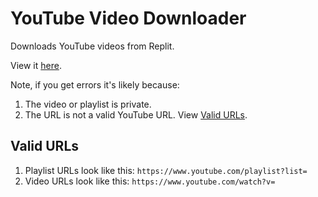 # YouTube Video Downloader
Downloads YouTube videos from Replit.

View it [here](https://replit.com/@Vomet/YouTube-Video-Downloader).

Note, if you get errors it's likely because:

  1. The video or playlist is private.
  2. The URL is not a valid YouTube URL. View [Valid URLs](#Valid-URLs).


## Valid URLs
1. Playlist URLs look like this: `https://www.youtube.com/playlist?list=`
2. Video URLs look like this: `https://www.youtube.com/watch?v=`